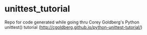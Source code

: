 # unittest_tutorial
Repo for code generated while going thru Corey Goldberg's Python unittest() tutorial (http://cgoldberg.github.io/python-unittest-tutorial/)
